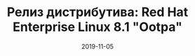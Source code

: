 ---
layout: post
title: "Релиз дистрибутива: Red Hat Enterprise Linux 8.1 \"Ootpa\""
date: 2019-11-05   
---